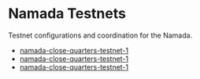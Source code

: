 # Namada Testnets

Testnet configurations and coordination for the Namada.

- [namada-close-quarters-testnet-1](./namada-close-quarters-testnet-1)
- [namada-close-quarters-testnet-1](./namada-close-quarters-testnet-2)
- [namada-close-quarters-testnet-1](./namada-close-quarters-testnet-3)

